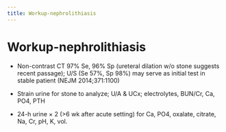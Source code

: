 ```yaml
---
title: Workup-nephrolithiasis
---
```

# Workup-nephrolithiasis

* Non-contrast CT 97% Se, 96% Sp (ureteral dilation w/o stone suggests recent passage); U/S (Se 57%, Sp 98%) may serve as initial test in stable patient (NEJM 2014;371:1100)

* Strain urine for stone to analyze; U/A & UCx; electrolytes, BUN/Cr, Ca, PO4, PTH

* 24-h urine × 2 (>6 wk after acute setting) for Ca, PO4, oxalate, citrate, Na, Cr, pH, K, vol.
